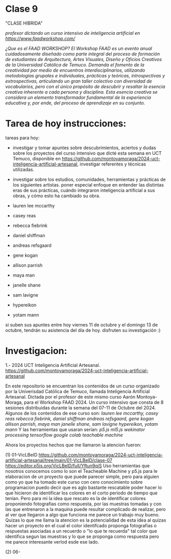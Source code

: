 # Clase 9

"CLASE HIBRIDA"

_profesor dictando un curso intensivo de inteligencia artificial en <https://www.faadworkshop.com/>_

_¿Que es el FAAD WORKSHOP?
El Workshop FAAD es un evento anual cuidadosamente diseñado como parte integral del proceso de formación de estudiantes de Arquitectura, Artes Visuales, Diseño y Oficios Creativos de la Universidad Católica de Temuco. Demanda el fomento de la creatividad por medio de encuentros interdisciplinarios, utilizando metodologías grupales e individuales, prácticas y teóricas, introspectivas y extrospectivas, articulando un gran taller colectivo con diversidad de vocabularios, pero con el único propósito de descubrir y resaltar la esencia creativa inherente a cada persona y disciplina. Esta esencia creativa se considera un elemento transformador fundamental de la experiencia educativa y, por ende, del proceso de aprendizaje en su conjunto._


# Tarea de hoy instrucciones:

tareas para hoy:

- investigar y tomar apuntes sobre descubrimientos, aciertos y dudas sobre los proyectos del curso intensivo que dicté esta semana en UCT Temuco, disponible en <https://github.com/montoyamoraga/2024-uct-inteligencia-artificial-artesanal>, investigar referentes y técnicas utilizadas.

- investigar sobre los estudios, comunidades, herramientas y prácticas de los siguientes artistas. poner especial enfoque en entender las distintas eras de sus prácticas, cuándo integraron inteligencia artificial a sus obras, y cómo esto ha cambiado su obra.

- lauren lee mccarthy
- casey reas
- rebecca fiebrink
- daniel shiffman
- andreas refsgaard
- gene kogan
- allison parrish
- maya man
- janelle shane
- sam lavigne
- hypereikon
- yotam mann

si suben sus apuntes entre hoy viernes 11 de octubre y el domingo 13 de octubre, tendrán su asistencia del día de hoy. disfruten su investigación :)

# Investigacion:

1.- 2024 UCT Inteligencia Artificial Artesanal.
<https://github.com/montoyamoraga/2024-uct-inteligencia-artificial-artesanal>

En este repositorio se encuentran los contenidos de un curso organizado por la Univerisdad Católica de Temuco, llamada Inteligencia Artificial Artesanal. Dictada por el profesor de este mismo curso Aarón Montoya- Moraga, para el Workshop FAAD 2024.
Un curso intensivo que consta de 8 sesiones distribuidas durante la semana del 07-11 de Octubre del 2024.
Algunos de los contenidos de ese curso son:
_lauren lee mccarthy, casey reas
rebecca fiebrink, daniel shiffman
andreas refsgaard, gene kogan
allison parrish, maya man
janelle shane, sam lavigne
hypereikon, yotam mann_
Y las herramientas que usaran serían:
_p5.js
ml5.js
wekinator
processing
tensorflow
google colab
teachable machine_

Ahora los proyectos hechos que me llamaron la atencion fueron:

(1)  01-VicLBeID
https://github.com/montoyamoraga/2024-uct-inteligencia-artificial-artesanal/tree/main/01-VicLBelD/clase-07
https://editor.p5js.org/VicLBelD/full/Yftun9qiS
Uso herramientas que nosotros conocemos como lo son el Teacheable Machine  y p5.js para le elaboracion de un proyecto que puede parecer simple, pero para alguien como yo que ha tomado este curso con cero conocimiento sobre programacion puedo decir que es aglo bastante rescatable poder hacer lo que hicieron de identificar los colores en el corto periodo de tiempo que tenían.
Pero para mi la idea que rescato es la de identificar colores proponiendo fotografias como respuesta, por las muestras tomadas y con las que entrenaron a la maquina puede resultar complicado de realizar, pero al ver que llegaron a algo que funciona me parece un trabajo muy bueno. Quizas lo que me llama la atencion es la potencialidad de esta idea al quizas hacer un proyecto en el cual el color identifcado proponga fotografias o respuestas asociadas a un recuerdo o "lo que te recuerda" tal color que identifica segun las muestras y lo que se proponga como respuesta pero me parece interesante verlod esde ese lado.


(2) 06-








